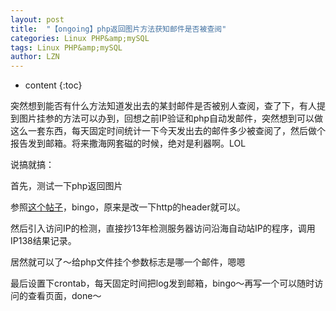 ```yaml
---
layout: post
title:  "【ongoing】php返回图片方法获知邮件是否被查阅" 
categories: Linux PHP&amp;mySQL
tags: Linux PHP&amp;mySQL
author: LZN
---
```


* content
{:toc}

突然想到能否有什么方法知道发出去的某封邮件是否被别人查阅，查了下，有人提到图片挂参的方法可以办到，回想之前IP验证和php自动发邮件，突然想到可以做这么一套东西，每天固定时间统计一下今天发出去的邮件多少被查阅了，然后做个报告发到邮箱。将来撒海网套磁的时候，绝对是利器啊。LOL

说搞就搞：

首先，测试一下php返回图片

参照<a href="http://www.oschina.net/code/snippet_572802_11655">这个帖子</a>，bingo，原来是改一下http的header就可以。

然后引入访问IP的检测，直接抄13年检测服务器访问沿海自动站IP的程序，调用IP138结果记录。

居然就可以了～给php文件挂个参数标志是哪一个邮件，嗯嗯

最后设置下crontab，每天固定时间把log发到邮箱，bingo～再写一个可以随时访问的查看页面，done～

&nbsp;